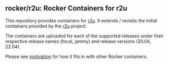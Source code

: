 
## rocker/r2u: Rocker Containers for r2u

This repository provides containers for [r2u](https://eddelbuettel.github.io/r2u/). It extends /
revisits the initial containers provided by the [r2u](https://eddelbuettel.github.io/r2u/) project.

The containers are uploaded for each of the supported releases under their respective release names
(focal, jammy) and release versions (20.04, 22.04).

Please see [motivation](motivation.md) for how it fits in with other Rocker
containers.

